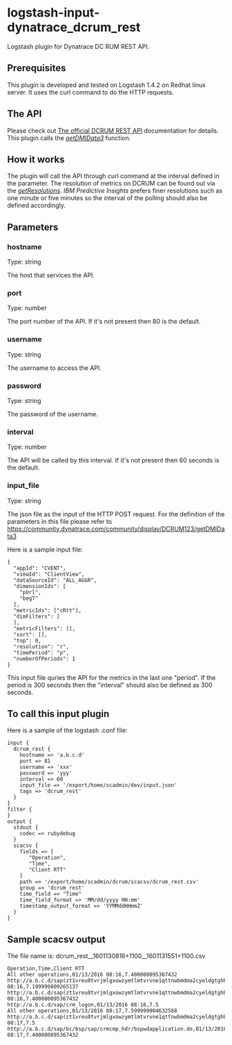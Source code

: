 # logstash-input-dynatrace_dcrum_rest

Logstash plugin for Dynatrace DC RUM REST API.
## Prerequisites
This plugin is developed and tested on Logstash 1.4.2 on Redhat linux server. It uses the curl command to do the HTTP requests.
## The API
Please check out [The official DCRUM REST API](https://community.dynatrace.com/community/display/DCRUM123/Using+REST-based+Web+Services) documentation for details.
This plugin calls the [*getDMIData3*](https://community.dynatrace.com/community/display/DCRUM123/Example+REST+getDMIData%2C+getDMIData2%2C+getDMIData3) function.
## How it works
The plugin will call the API through curl command at the interval defined in the parameter. The resolution of metrics on DCRUM can be found out via the [*getResolutions*](https://community.dynatrace.com/community/display/DCRUM123/Example+REST+getResolutions). *IBM Predictive Insights* prefers finer resolutions such as one minute or five minutes so the interval of the polling should also be defined accordingly.
## Parameters
### hostname
Type: string

The host that services the API.
### port
Type: number

The port number of the API.  If it's not present then 80 is the default.
### username
Type: string

The username to access the API.
### password
Type: string

The password of the username.
### interval
Type: number

The API will be called by this interval.  If it's not present then 60 seconds is the default.
### input_file
Type: string

The json file as the input of the HTTP POST request.  For the definition of the parameters in this file please refer to https://community.dynatrace.com/community/display/DCRUM123/getDMIData3

Here is a sample input file:
```
{
  "appId": "CVENT",
  "viewId": "ClientView",
  "dataSourceId": "ALL_AGGR",
  "dimensionIds": [
    "pUrl",
    "begT"
  ],
  "metricIds": ["cRtt"],
  "dimFilters": [
  ],
  "metricFilters": [],
  "sort": [],
  "top": 0,
  "resolution": "r",
  "timePeriod": "p",
  "numberOfPeriods": 1
}
```
This input file quries the API for the metrics in the last one "period".  If the period is 300 seconds then the "interval" should also be defined as 300 seconds.

## To call this input plugin

Here is a sample of the logstash .conf file:

```
input {
  dcrum_rest {
    hostname => 'a.b.c.d'
    port => 81
    username => 'xxx'
    password => 'yyy'
    interval => 60
    input_file => '/export/home/scadmin/dev/input.json'
    tags => 'dcrum_rest'
  }
}
filter {
}
output {
  stdout {
    codec => rubydebug
  }
  scacsv {
    fields => [
       "Operation",
       "Time",
       "Client RTT"
    ]
    path => '/export/home/scadmin/dcrum/scacsv/dcrum_rest.csv'
    group => 'dcrum_rest'
    time_field => "Time"
    time_field_format => 'MM/dd/yyyy HH:mm'
    timestamp_output_format => 'YYMMddHHmmZ'
  }
}

```
## Sample scacsv output
The file name is: dcrum_rest__1601130816+1100__1601131551+1100.csv
```
Operation,Time,Client RTT
All other operations,01/13/2016 08:16,7.400000095367432
http://a.b.c.d/sap(zt1vreu0tvrjmlgxowzymtlmtvrvne1qttnwbmdma2cyeldgtghbqufbq3zdtvfnpt0=)/bc/bsp/sap/crm_ui_frame/blank.htm,01/13/2016 08:16,7.199999809265137
http://a.b.c.d/sap(zt1vreu0tvrjmlgxowzymtlmtvrvne1qttnwbmdma2cyeldgtghbqufbq3zdtvfnpt0=)/bc/bsp/sap/crm_ui_frame/main.htm,01/13/2016 08:16,7.400000095367432
http://a.b.c.d/sap/crm_logon,01/13/2016 08:16,7.5
All other operations,01/13/2016 08:17,7.599999904632568
http://a.b.c.d/sap(zt1vreu0tvrjmlgxowzymtlmtvrvne1qttnwbmdma2cyeldgtghbqufbq3zdtvfnpt0=)/bc/bsp/sap/crm_ui_frame/bspwdapplication.do,01/13/2016 08:17,7.5
http://a.b.c.d/sap/bc/bsp/sap/crmcmp_hdr/bspwdapplication.do,01/13/2016 08:17,7.400000095367432
```

